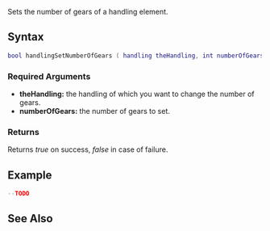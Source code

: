 Sets the number of gears of a handling element.

Syntax
------

``` lua
bool handlingSetNumberOfGears ( handling theHandling, int numberOfGears )
```

### Required Arguments

-   **theHandling:** the handling of which you want to change the number of gears.
-   **numberOfGears:** the number of gears to set.

### Returns

Returns *true* on success, *false* in case of failure.

Example
-------

``` lua
--TODO
```

See Also
--------

